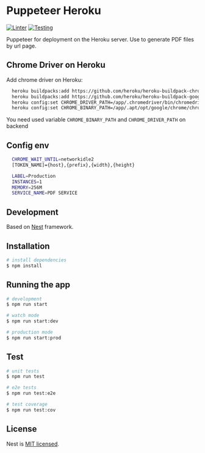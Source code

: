 # Puppeteer Heroku

[![Linter](https://github.com/rieset/puppeteer-heroku/workflows/Linter/badge.svg)](https://github.com/rieset/puppeteer-heroku/actions)
[![Testing](https://github.com/rieset/puppeteer-heroku/workflows/Testing/badge.svg)](https://github.com/rieset/puppeteer-heroku/actions)

Puppeteer for deployment on the Heroku server. Use to generate PDF files by url page. 

## Chrome Driver on Heroku

Add chrome driver on Heroku:

```bash
  heroku buildpacks:add https://github.com/heroku/heroku-buildpack-chromedriver
  heroku buildpacks:add https://github.com/heroku/heroku-buildpack-google-chrome
  heroku config:set CHROME_DRIVER_PATH=/app/.chromedriver/bin/chromedriver
  heroku config:set CHROME_BINARY_PATH=/app/.apt/opt/google/chrome/chrome
```

You need used variable `CHROME_BINARY_PATH` and `CHROME_DRIVER_PATH` on backend

## Config env

```bash
  CHROME_WAIT_UNTIL=networkidle2
  [TOKEN_NAME]={host},{prefix},{width},{height}

  LABEL=Production
  INSTANCES=1
  MEMORY=256M
  SERVICE_NAME=PDF SERVICE
```

## Development

Based on [Nest](https://github.com/nestjs/nest) framework.

## Installation

```bash
# install dependencies
$ npm install
```

## Running the app

```bash
# development
$ npm run start

# watch mode
$ npm run start:dev

# production mode
$ npm run start:prod
```

## Test

```bash
# unit tests
$ npm run test

# e2e tests
$ npm run test:e2e

# test coverage
$ npm run test:cov
```

## License

Nest is [MIT licensed](https://github.com/nestjs/nest/blob/master/LICENSE).
